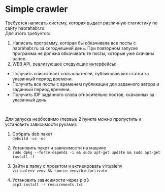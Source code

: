 # Simple crawler

Требуется написать систему, которая выдает различную статистику по сайту habrahabr.ru  
Для этого требуется:  
1) Написать программу, которая бы обкачивала все посты с habrahabr.ru за сегодняшний день. При повторном запуске программа не должна обкачивать те посты, которые уже скачаны ранее.  
2) WEB API, реализующее следующие интерфейсы:  
- Получить список всех пользователей, публиковавших статьи за указанный период времени.  
- Получить все посты с временем публикации для заданного автора и заданный период времени.  
- Получить IDF заданного слова относительно постов, скачанных за указанный день.  
<br />

Для запуска необходимо (первые 2 пункта можно пропустить и установить зависимости руками):  
1) Cобрать deb пакет  
`debuild -us -uc`

2) Установить пакет и зависимости на машине  
`sudo dpkg --force-depends -i && sudo apt-get update && sudo apt-get install -f`

3) Зайти в папку с проектом и активировать virtualenv  
`virtualenv venv && source venv/bin/activate`

4) Установить зависимости через pip3  
`pip3 install -r requirements.txt`
